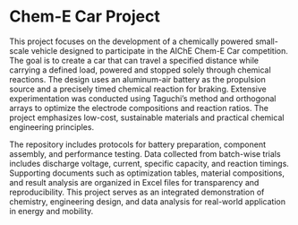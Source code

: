 # Chem-E Car Project

This project focuses on the development of a chemically powered small-scale vehicle designed to participate in the AIChE Chem-E Car competition. The goal is to create a car that can travel a specified distance while carrying a defined load, powered and stopped solely through chemical reactions. The design uses an aluminum-air battery as the propulsion source and a precisely timed chemical reaction for braking. Extensive experimentation was conducted using Taguchi’s method and orthogonal arrays to optimize the electrode compositions and reaction ratios. The project emphasizes low-cost, sustainable materials and practical chemical engineering principles.

The repository includes protocols for battery preparation, component assembly, and performance testing. Data collected from batch-wise trials includes discharge voltage, current, specific capacity, and reaction timings. Supporting documents such as optimization tables, material compositions, and result analysis are organized in Excel files for transparency and reproducibility. This project serves as an integrated demonstration of chemistry, engineering design, and data analysis for real-world application in energy and mobility.
